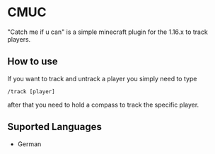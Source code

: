 # CMUC

"Catch me if u can" is a simple minecraft plugin for the 1.16.x to track players.

## How to use

If you want to track and untrack a player you simply need to type
```
/track [player]
```
after that you need to hold a compass to track the specific player.

## Suported Languages

- German
